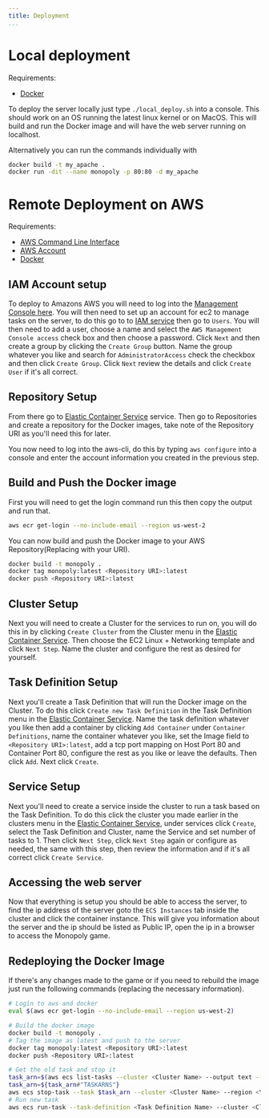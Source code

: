 ```yaml
---
title: Deployment
...
```


# Local deployment
Requirements:

- [Docker](https://www.docker.com)

To deploy the server locally just type `./local_deploy.sh` into a console. This should work on an OS running the latest linux kernel or on MacOS. This will build and run the Docker image and will have the web server running on localhost.

Alternatively you can run the commands individually with
```bash
docker build -t my_apache .
docker run -dit --name monopoly -p 80:80 -d my_apache
```

# Remote Deployment on AWS
Requirements:

- [AWS Command Line Interface](https://github.com/aws/aws-cli/releases)
- [AWS Account](https://aws.amazon.com)
- [Docker](https://www.docker.com)

## IAM Account setup
To deploy to Amazons AWS you will need to log into the [Management Console here](https://console.aws.amazon.com). You will then need to set up an account for ec2 to manage tasks on the server, to do this go to to [IAM service](https://console.aws.amazon.com/iam/home) then go to `Users`. You will then need to add a user, choose a name and select the `AWS Management Console access` check box and then choose a password. Click `Next` and then create a group by clicking the `Create Group` button. Name the group whatever you like and search for `AdministratorAccess` check the checkbox and then click `Create Group`. Click `Next` review the details and click `Create User` if it's all correct.

## Repository Setup
From there go to [Elastic Container Service](https://us-west-2.console.aws.amazon.com/ecs/home) service. Then go to Repositories and create a repository for the Docker images, take note of the Repository URI as you'll need this for later.

You now need to log into the aws-cli, do this by typing `aws configure` into a console and enter the account information you created in the previous step.

## Build and Push the Docker image
First you will need to get the login command run this then copy the output and run that.
```bash
aws ecr get-login --no-include-email --region us-west-2
```

You can now build and push the Docker image to your AWS Repository(Replacing <Repository URI> with your URI).
```bash
docker build -t monopoly .
docker tag monopoly:latest <Repository URI>:latest
docker push <Repository URI>:latest
```

## Cluster Setup
Next you will need to create a Cluster for the services to run on, you will do this in by clicking `Create Cluster` from the Cluster menu in the [Elastic Container Service](https://us-west-2.console.aws.amazon.com/ecs/home). Then choose the EC2 Linux + Networking template and click `Next Step`. Name the cluster and configure the rest as desired for yourself.

## Task Definition Setup
Next you'll create a Task Definition that will run the Docker image on the Cluster. To do this click `Create new Task Definition` in the Task Definition menu in the [Elastic Container Service](https://us-west-2.console.aws.amazon.com/ecs/home). Name the task definition whatever you like then add a container by clicking `Add Container` under `Container Definitions`, name the container whatever you like, set the Image field to `<Repository URI>:latest`, add a tcp port mapping on Host Port 80 and Container Port 80, configure the rest as you like or leave the defaults. Then click `Add`. Next click `Create`.

## Service Setup
Next you'll need to create a service inside the cluster to run a task based on the Task Definition. To do this click the cluster you made earlier in the clusters menu in the [Elastic Container Service](https://us-west-2.console.aws.amazon.com/ecs/home), under services click `Create`, select the Task Definition and Cluster, name the Service and set number of tasks to 1. Then click `Next Step`, click `Next Step` again or configure as needed, the same with this step, then review the information and if it's all correct click `Create Service`.

## Accessing the web server
Now that everything is setup you should be able to access the server, to find the ip address of the server goto the `ECS Instances` tab inside the cluster and click the container instance. This will give you information about the server and the ip should be listed as Public IP, open the ip in a browser to access the Monopoly game.

## Redeploying the Docker Image
If there's any changes made to the game or if you need to rebuild the image just run the following commands (replacing the necessary information).

```bash
# Login to aws and docker
eval $(aws ecr get-login --no-include-email --region us-west-2)

# Build the docker image
docker build -t monopoly .
# Tag the image as latest and push to the server
docker tag monopoly:latest <Repository URI>:latest
docker push <Repository URI>:latest

# Get the old task and stop it
task_arn=$(aws ecs list-tasks --cluster <Cluster Name> --output text --region <Your Server Region>)
task_arn=${task_arn#"TASKARNS"}
aws ecs stop-task --task $task_arn --cluster <Cluster Name> --region <Your Server Region>
# Run new task
aws ecs run-task --task-definition <Task Definition Name> --cluster <Cluster Name> --region <Your Server Region>
```
